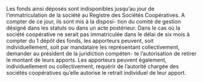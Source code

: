Les fonds ainsi déposés sont indisponibles jusqu’au jour de l’immatriculation de la société au Registre des Sociétés Coopératives. A compter de ce jour, ils sont mis à la disposi- tion du comité de gestion désigné dans les statuts ou dans un acte postérieur.
Dans le cas où la société coopérative ne serait pas immatriculée dans le délai de six mois à compter du 1 dépôt des fonds, les apporteurs peuvent, soit individuellement, soit par mandataire les représentant collectivement, demander au président de la juridiction compéten- te l’autorisation de retirer le montant de leurs apports.
Les apporteurs peuvent également, individuellement ou collectivement, requérir de l’autorité chargée des sociétés coopératives qu’elle autorise le retrait individuel de leur apport.